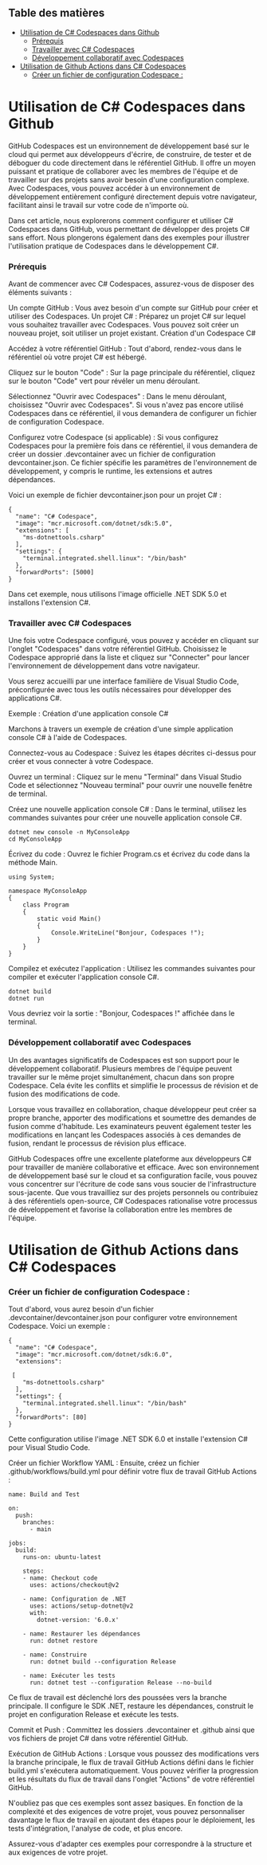 ## Table des matières

- [Utilisation de C# Codespaces dans Github](#utilisation-de-c-codespaces-dans-github)
    - [Prérequis](#prérequis)
    - [Travailler avec C# Codespaces](#travailler-avec-c-codespaces)
    - [Développement collaboratif avec Codespaces](#développement-collaboratif-avec-codespaces)
- [Utilisation de Github Actions dans C# Codespaces](#utilisation-de-github-actions-dans-c-codespaces)
    - [Créer un fichier de configuration Codespace :](#créer-un-fichier-de-configuration-codespace)

# Utilisation de C# Codespaces dans Github

GitHub Codespaces est un environnement de développement basé sur le cloud qui permet aux développeurs d'écrire, de construire, de tester et de déboguer du code directement dans le référentiel GitHub. Il offre un moyen puissant et pratique de collaborer avec les membres de l'équipe et de travailler sur des projets sans avoir besoin d'une configuration complexe. Avec Codespaces, vous pouvez accéder à un environnement de développement entièrement configuré directement depuis votre navigateur, facilitant ainsi le travail sur votre code de n'importe où.

Dans cet article, nous explorerons comment configurer et utiliser C# Codespaces dans GitHub, vous permettant de développer des projets C# sans effort. Nous plongerons également dans des exemples pour illustrer l'utilisation pratique de Codespaces dans le développement C#.

### Prérequis

Avant de commencer avec C# Codespaces, assurez-vous de disposer des éléments suivants :

Un compte GitHub : Vous avez besoin d'un compte sur GitHub pour créer et utiliser des Codespaces.
Un projet C# : Préparez un projet C# sur lequel vous souhaitez travailler avec Codespaces. Vous pouvez soit créer un nouveau projet, soit utiliser un projet existant.
Création d'un Codespace C#

Accédez à votre référentiel GitHub : Tout d'abord, rendez-vous dans le référentiel où votre projet C# est hébergé.

Cliquez sur le bouton "Code" : Sur la page principale du référentiel, cliquez sur le bouton "Code" vert pour révéler un menu déroulant.

Sélectionnez "Ouvrir avec Codespaces" : Dans le menu déroulant, choisissez "Ouvrir avec Codespaces". Si vous n'avez pas encore utilisé Codespaces dans ce référentiel, il vous demandera de configurer un fichier de configuration Codespace.

Configurez votre Codespace (si applicable) : Si vous configurez Codespaces pour la première fois dans ce référentiel, il vous demandera de créer un dossier .devcontainer avec un fichier de configuration devcontainer.json. Ce fichier spécifie les paramètres de l'environnement de développement, y compris le runtime, les extensions et autres dépendances.

Voici un exemple de fichier devcontainer.json pour un projet C# :
```
{
  "name": "C# Codespace",
  "image": "mcr.microsoft.com/dotnet/sdk:5.0",
  "extensions": [
    "ms-dotnettools.csharp"
  ],
  "settings": {
    "terminal.integrated.shell.linux": "/bin/bash"
  },
  "forwardPorts": [5000]
}
```
Dans cet exemple, nous utilisons l'image officielle .NET SDK 5.0 et installons l'extension C#.

### Travailler avec C# Codespaces

Une fois votre Codespace configuré, vous pouvez y accéder en cliquant sur l'onglet "Codespaces" dans votre référentiel GitHub. Choisissez le Codespace approprié dans la liste et cliquez sur "Connecter" pour lancer l'environnement de développement dans votre navigateur.

Vous serez accueilli par une interface familière de Visual Studio Code, préconfigurée avec tous les outils nécessaires pour développer des applications C#.

Exemple : Création d'une application console C#

Marchons à travers un exemple de création d'une simple application console C# à l'aide de Codespaces.

Connectez-vous au Codespace : Suivez les étapes décrites ci-dessus pour créer et vous connecter à votre Codespace.

Ouvrez un terminal : Cliquez sur le menu "Terminal" dans Visual Studio Code et sélectionnez "Nouveau terminal" pour ouvrir une nouvelle fenêtre de terminal.

Créez une nouvelle application console C# : Dans le terminal, utilisez les commandes suivantes pour créer une nouvelle application console C#.
```
dotnet new console -n MyConsoleApp
cd MyConsoleApp
```
Écrivez du code : Ouvrez le fichier Program.cs et écrivez du code dans la méthode Main.
```
using System;

namespace MyConsoleApp
{
    class Program
    {
        static void Main()
        {
            Console.WriteLine("Bonjour, Codespaces !");
        }
    }
}
```
Compilez et exécutez l'application : Utilisez les commandes suivantes pour compiler et exécuter l'application console C#.
```
dotnet build
dotnet run
```
Vous devriez voir la sortie : "Bonjour, Codespaces !" affichée dans le terminal.

### Développement collaboratif avec Codespaces

Un des avantages significatifs de Codespaces est son support pour le développement collaboratif. Plusieurs membres de l'équipe peuvent travailler sur le même projet simultanément, chacun dans son propre Codespace. Cela évite les conflits et simplifie le processus de révision et de fusion des modifications de code.

Lorsque vous travaillez en collaboration, chaque développeur peut créer sa propre branche, apporter des modifications et soumettre des demandes de fusion comme d'habitude. Les examinateurs peuvent également tester les modifications en lançant les Codespaces associés à ces demandes de fusion, rendant le processus de révision plus efficace.

GitHub Codespaces offre une excellente plateforme aux développeurs C# pour travailler de manière collaborative et efficace. Avec son environnement de développement basé sur le cloud et sa configuration facile, vous pouvez vous concentrer sur l'écriture de code sans vous soucier de l'infrastructure sous-jacente. Que vous travailliez sur des projets personnels ou contribuiez à des référentiels open-source, C# Codespaces rationalise votre processus de développement et favorise la collaboration entre les membres de l'équipe.

# Utilisation de Github Actions dans C# Codespaces

### Créer un fichier de configuration Codespace : 

Tout d'abord, vous aurez besoin d'un fichier .devcontainer/devcontainer.json pour configurer votre environnement Codespace. Voici un exemple :
```
{
  "name": "C# Codespace",
  "image": "mcr.microsoft.com/dotnet/sdk:6.0",
  "extensions":

 [
    "ms-dotnettools.csharp"
  ],
  "settings": {
    "terminal.integrated.shell.linux": "/bin/bash"
  },
  "forwardPorts": [80]
}
```
Cette configuration utilise l'image .NET SDK 6.0 et installe l'extension C# pour Visual Studio Code.

Créer un fichier Workflow YAML : Ensuite, créez un fichier .github/workflows/build.yml pour définir votre flux de travail GitHub Actions :
```
name: Build and Test

on:
  push:
    branches:
      - main

jobs:
  build:
    runs-on: ubuntu-latest

    steps:
    - name: Checkout code
      uses: actions/checkout@v2

    - name: Configuration de .NET
      uses: actions/setup-dotnet@v2
      with:
        dotnet-version: '6.0.x'

    - name: Restaurer les dépendances
      run: dotnet restore

    - name: Construire
      run: dotnet build --configuration Release

    - name: Exécuter les tests
      run: dotnet test --configuration Release --no-build
```
Ce flux de travail est déclenché lors des poussées vers la branche principale. Il configure le SDK .NET, restaure les dépendances, construit le projet en configuration Release et exécute les tests.

Commit et Push : Committez les dossiers .devcontainer et .github ainsi que vos fichiers de projet C# dans votre référentiel GitHub.

Exécution de GitHub Actions : Lorsque vous poussez des modifications vers la branche principale, le flux de travail GitHub Actions défini dans le fichier build.yml s'exécutera automatiquement. Vous pouvez vérifier la progression et les résultats du flux de travail dans l'onglet "Actions" de votre référentiel GitHub.

N'oubliez pas que ces exemples sont assez basiques. En fonction de la complexité et des exigences de votre projet, vous pouvez personnaliser davantage le flux de travail en ajoutant des étapes pour le déploiement, les tests d'intégration, l'analyse de code, et plus encore.

Assurez-vous d'adapter ces exemples pour correspondre à la structure et aux exigences de votre projet.